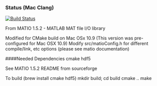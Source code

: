 ### Status (Mac Clang)
[![Build Status](https://travis-ci.org/audiofilter/matio.png)](https://travis-ci.org/audiofilter/matio)

From MATIO 1.5.2 - MATLAB MAT file I/O library

Modified for CMake build on Mac OSx 10.9
(This version was pre-configured for Mac OSX 10.9)
Modify src/matioConfig.h for different compile/link, etc options
(please see matio documentation)

####Needed Dependencies
cmake
hdf5

See MATIO 1.5.2 README from sourceforge

To build
  (brew install cmake hdf5)
  mkdir build; 
  cd build
  cmake ..
  make 

